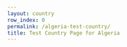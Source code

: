 ```yaml
---
layout: country
row_index: 0
permalink: /algeria-test-country/
title: Test Country Page for Algeria
---
```

